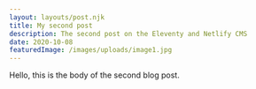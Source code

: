 ```yaml
---
layout: layouts/post.njk
title: My second post
description: The second post on the Eleventy and Netlify CMS
date: 2020-10-08
featuredImage: /images/uploads/image1.jpg
---
```


Hello, this is the body of the second blog post.